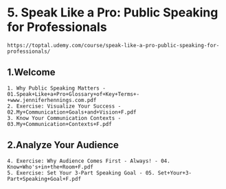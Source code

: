 # 5. Speak Like a Pro: Public Speaking for Professionals
    https://toptal.udemy.com/course/speak-like-a-pro-public-speaking-for-professionals/

## 1.Welcome

    1. Why Public Speaking Matters - 01.Speak+Like+a+Pro+Glossary+of+Key+Terms+-+www.jenniferhennings.com.pdf
    2. Exercise: Visualize Your Success - 02.My+Communication+Goals+and+Vision+F.pdf    
    3. Know Your Communication Contexts - 03.My+Communication+Contexts+F.pdf

## 2.Analyze Your Audience
    4. Exercise: Why Audience Comes First - Always! - 04. Know+Who's+in+the+Room+F.pdf
    5. Exercise: Set Your 3-Part Speaking Goal - 05. Set+Your+3-Part+Speaking+Goal+F.pdf